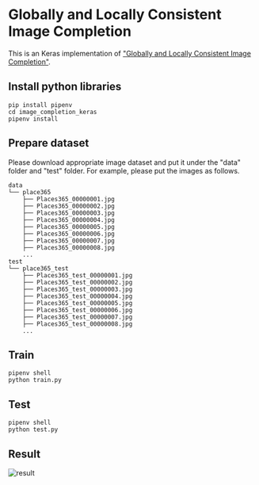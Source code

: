 # Globally and Locally Consistent Image Completion

This is an Keras implementation of ["Globally and Locally Consistent Image Completion"](http://hi.cs.waseda.ac.jp/%7Eiizuka/projects/completion/data/completion_sig2017.pdf).

## Install python libraries

```
pip install pipenv
cd image_completion_keras
pipenv install
```

## Prepare dataset

Please download appropriate image dataset and put it under the "data" folder and "test" folder.
For example, please put the images as follows.

```
data
└── place365
    ├── Places365_00000001.jpg
    ├── Places365_00000002.jpg
    ├── Places365_00000003.jpg
    ├── Places365_00000004.jpg
    ├── Places365_00000005.jpg
    ├── Places365_00000006.jpg
    ├── Places365_00000007.jpg
    ├── Places365_00000008.jpg
    ...
test
└── place365_test
    ├── Places365_test_00000001.jpg
    ├── Places365_test_00000002.jpg
    ├── Places365_test_00000003.jpg
    ├── Places365_test_00000004.jpg
    ├── Places365_test_00000005.jpg
    ├── Places365_test_00000006.jpg
    ├── Places365_test_00000007.jpg
    ├── Places365_test_00000008.jpg
    ...
```

## Train

```
pipenv shell
python train.py
```

## Test

```
pipenv shell
python test.py
```

## Result

![result](output/result.png)
